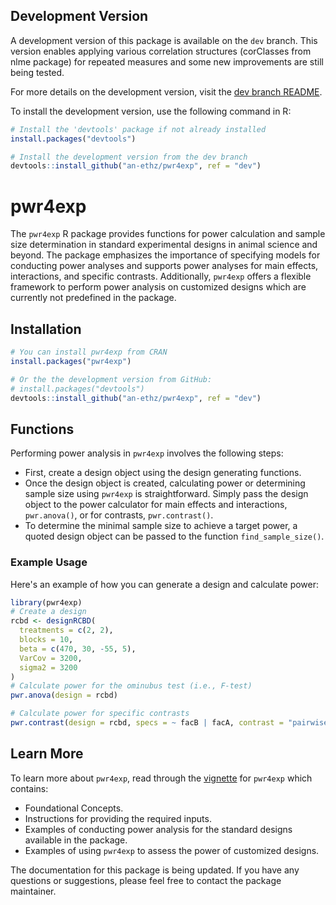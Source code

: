 ## Development Version

A development version of this package is available on the `dev` branch. This version enables applying various correlation structures (corClasses from nlme package) for repeated measures and some new improvements are still being tested.

For more details on the development version, visit the [dev branch README](https://github.com/an-ethz/pwr4exp/tree/dev).

To install the development version, use the following command in R:

```r
# Install the 'devtools' package if not already installed
install.packages("devtools")

# Install the development version from the dev branch
devtools::install_github("an-ethz/pwr4exp", ref = "dev")
```

# pwr4exp

The `pwr4exp` R package provides functions for power calculation and sample size determination in standard experimental designs in animal science and beyond. The package emphasizes the importance of specifying models for conducting power analyses and supports power analyses for main effects, interactions, and specific contrasts. Additionally, `pwr4exp` offers a flexible framework to perform power analysis on customized designs which are currently not predefined in the package.

<!-- badges: start -->
<!-- badges: end -->

## Installation

```r
# You can install pwr4exp from CRAN
install.packages("pwr4exp")

# Or the the development version from GitHub:
# install.packages("devtools")
devtools::install_github("an-ethz/pwr4exp", ref = "dev")
```

## Functions

Performing power analysis in `pwr4exp` involves the following steps:
- First, create a design object using the design generating functions.
- Once the design object is created, calculating power or determining sample size using `pwr4exp` is straightforward. Simply pass the design object to the power calculator for main effects and interactions, `pwr.anova()`, or for contrasts, `pwr.contrast()`.
- To determine the minimal sample size to achieve a target power, a quoted design object can be passed to the function `find_sample_size()`.

### Example Usage

Here's an example of how you can generate a design and calculate power:

```r
library(pwr4exp)
# Create a design
rcbd <- designRCBD(
  treatments = c(2, 2),
  blocks = 10,
  beta = c(470, 30, -55, 5),
  VarCov = 3200,
  sigma2 = 3200
)
# Calculate power for the ominubus test (i.e., F-test)
pwr.anova(design = rcbd)

# Calculate power for specific contrasts
pwr.contrast(design = rcbd, specs = ~ facB | facA, contrast = "pairwise")
```

## Learn More

To learn more about `pwr4exp`, read through the [vignette](https://an-ethz.github.io/pwr4exp/articles/pwr4exp.html) for `pwr4exp` which contains:

- Foundational Concepts.
- Instructions for providing the required inputs.
- Examples of conducting power analysis for the standard designs available in the package.
- Examples of using `pwr4exp` to assess the power of customized designs.

The documentation for this package is being updated. If you have any questions or suggestions, please feel free to contact the package maintainer.
